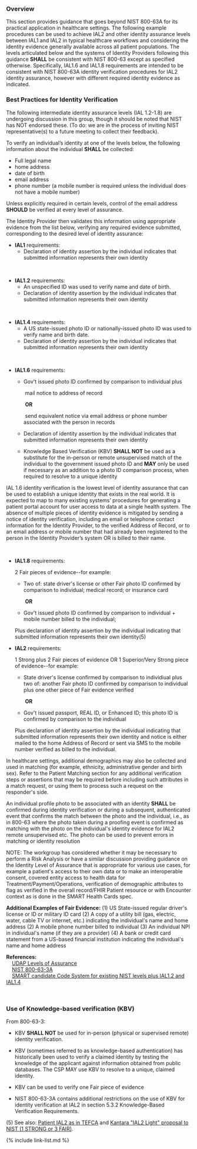 ### Overview

This section provides guidance that goes beyond NIST 800-63A for its practical application in healthcare settings. The following example procedures can be used to achieve IAL2 and other identity assurance levels between IAL1 and IAL2 in typical healthcare workflows and considering the identity evidence generally available across all patient populations. The levels articulated below and the systems of Identity Providers following this guidance **SHALL** be consistent with NIST 800-63 except as specified otherwise. Specifically, IAL1.6 and IAL1.8 requirements are intended to be consistent with NIST 800-63A identity verification procedures for IAL2 identity assurance, however with different required identity evidence as indicated. 

### Best Practices for Identity Verification

The following intermediate identity assurance levels (IAL 1.2-1.8) are undergoing discussion in this group, though it should be noted that NIST has NOT endorsed these. (To do: we are in the process of inviting NIST representative(s) to a future meeting to collect their feedback).

To verify an individual’s identity at one of the levels below, the following information about the individual **SHALL** be collected:

- Full legal name
- home address
- date of birth
- email address 
- phone number (a mobile number is required unless the individual does not have a mobile number)

Unless explicitly required in certain levels, control of the email address **SHOULD** be verified at every level of assurance.

The Identity Provider then validates this information using appropriate evidence from the list below, verifying any required evidence submitted, corresponding to the desired level of identity assurance:  

- **IAL1** requirements:  
  - Declaration of identity assertion by the individual indicates that submitted information represents their own identity

​       

- **IAL1.2** requirements: 
  - An unspecified ID was used to verify name and date of birth.
  - Declaration of identity assertion by the individual indicates that submitted information represents their own identity  

​    

- **IAL1.4** requirements:
  - A US state-issued photo ID or nationally-issued photo ID was used to verify name and birth date.
  - Declaration of identity assertion by the individual indicates that submitted information represents their own identity  

​    

- **IAL1.6** requirements: 

  - Gov’t issued photo ID confirmed by comparison to individual plus   

    ​    mail notice to address of record 

    ​	      **OR**

    ​    send equivalent notice via email address or phone number associated with the person in records 

  - Declaration of identity assertion by the individual indicates that submitted information represents their own identity  
  - Knowledge Based Verification (KBV) **SHALL NOT** be used as a substitute for the in-person or remote unsupervised match of the individual to the government issued photo ID and **MAY** only be used if necessary as an addition to a photo ID comparison process, when required to resolve to a unique identity
 
IAL 1.6 identity verification is the lowest level of identity assurance that can be used to establish a unique identity that exists in the real world. It is expected to map to many existing systems’ procedures for generating a patient portal account for user access to data at a single health system. The absence of multiple pieces of identity evidence is mitigated by sending a notice of identity verification, including an email or telephone contact information for the Identity Provider, to the verified Address of Record, or to an email address or mobile number that had already been registered to the person in the Identity Provider’s system OR is billed to their name.  

​    

- **IAL1.8** requirements: 

  2 Fair pieces of evidence--for example: 

  - Two of:  state driver's license or other Fair photo ID confirmed by comparison to individual; medical record; or insurance card 

    ​    **OR**

  - Gov't issued photo ID confirmed by comparison to individual + mobile number billed to the individual; 
    
  
  Plus declaration of identity assertion by the individual indicating that submitted information represents their own identity(5)

- **IAL2** requirements: 

  1 Strong plus 2 Fair pieces of evidence OR 1 Superior/Very Strong piece of evidence--for example: 

  - State driver's license confirmed by comparison to individiual plus two of:  another Fair photo ID confirmed by comparison to individual plus one other piece of Fair evidence verified 

    ​    **OR**

  - Gov't issued passport, REAL ID, or Enhanced ID; this photo ID is confirmed by comparison to the individual 
    
  
  Plus declaration of identity assertion by the individual indicating that submitted information represents their own identity and notice is either mailed to the home Address of Record or sent via SMS to the mobile number verified as billed to the individual.
  
In healthcare settings, additional demographics may also be collected and used in matching (for example, ethnicity, administrative gender and birth sex). Refer to the Patient Matching section for any additional verification steps or assertions that may be required before including such attributes in a match request, or using them to process such a request on the responder's side.  

An individual profile photo to be associated with an identity **SHALL** be confirmed during identity verification or during a subsequent, authenticated event that confirms the match between the photo and the individual, i.e., as in 800-63 where the photo taken during a proofing event is confirmed as matching with the photo on the individual's identity evidence for IAL2 remote unsupervised etc. The photo can be used to prevent errors in matching or identity resolution

NOTE: The workgroup has considered whether it may be necessary to perform a Risk Analysis or have a similar discussion providing guidance on the Identity Level of Assurance that is appropriate for various use cases, for example a patient's access to their own data or to make an interoperable consent, covered entity access to health data for Treatment/Payment/Operations, verification of demographic attributes to flag as verified in the overall record/FHIR Patient resource or with Encounter context as is done in the SMART Health Cards spec.  

**Additional Examples of Fair Evidence:**
(1) US State-issued regular driver's license or ID or military ID card
(2) A copy of a utility bill (gas, electric, water, cable TV or internet, etc.) indicating the individual's name and home address
(2) A mobile phone number billed to individual 
(3) An individual NPI in individual's name (if they are a provider)
(4) A bank or credit card statement from a US-based financial institution indicating the individual's name and home address

**References:**  
&nbsp;&nbsp;&nbsp;&nbsp;[UDAP Levels of Assurance](https://docs.google.com/document/d/1IEbVY4nWOP013P_oSZkLtV3uHlpjLRQT1lURDE9wTFs/edit)  
&nbsp;&nbsp;&nbsp;&nbsp;[NIST 800-63-3A](https://pages.nist.gov/800-63-3/sp800-63-3.html)  
&nbsp;&nbsp;&nbsp;&nbsp;[SMART candidate Code System for existing NIST levels plus IAL1.2 and IAL1.4](http://build.fhir.org/ig/dvci/vaccine-credential-ig/branches/main/CodeSystem-identity-assurance-level-code-system.html)  

​    

### Use of Knowledge-based verification (KBV)

From 800-63-3: 

- KBV **SHALL NOT** be used for in-person (physical or supervised remote) identity verification.

- KBV (sometimes referred to as knowledge-based authentication) has historically been used to verify a claimed identity by testing the knowledge of the applicant against information obtained from public databases. The CSP MAY use KBV to resolve to a unique, claimed identity.

- KBV can be used to verify one Fair piece of evidence

- NIST 800-63-3A contains additional restrictions on the use of KBV for identity verification at IAL2 in section 5.3.2 Knowledge-Based Verification Requirements. 

(5) See also: [Patient IAL2 as in TEFCA](https://www.healthit.gov/sites/default/files/page/2019-04/FINALTEFCAQTF41719508version.pdf) and [Kantara "IAL2 Light" proposal to NIST (1 STRONG or 3 FAIR)](https://github.com/usnistgov/800-63-4/files/6481076/IAL.1.Update.-.Kantara.comments.docx). 

{% include link-list.md %}
